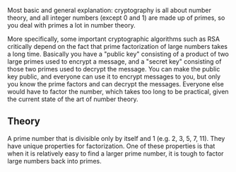 Most basic and general explanation: cryptography is all about number theory, and all integer numbers (except 0 and 1) are made up of primes, so you deal with primes a lot in number theory.

More specifically, some important cryptographic algorithms such as RSA critically depend on the fact that prime factorization of large numbers takes a long time. Basically you have a "public key" consisting of a product of two large primes used to encrypt a message, and a "secret key" consisting of those two primes used to decrypt the message. You can make the public key public, and everyone can use it to encrypt messages to you, but only you know the prime factors and can decrypt the messages. Everyone else would have to factor the number, which takes too long to be practical, given the current state of the art of number theory.

## Theory
A prime number that is divisible only by itself and 1 (e.g. 2, 3, 5, 7, 11). They have unique properties for factorization. One of these properties is that when it is relatively easy to find a larger prime number, it is tough to factor large numbers back into primes.

